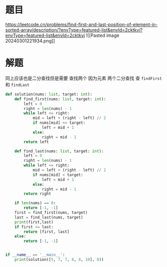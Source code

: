 # 题目
https://leetcode.cn/problems/find-first-and-last-position-of-element-in-sorted-array/description/?envType=featured-list&envId=2cktkvj?envType=featured-list&envId=2cktkvj
![[Pasted image 20240301221934.png]]

# 解题

同上应该也是二分查找但是需要 查找两个 因为元素
两个二分查找 查 `findFirst` 和 `findLast`

```python
def solution(nums: list, target: int):
    def find_first(nums: list, target: int):
        left = 0
        right = len(nums) - 1
        while left <= right:
            mid = left + (right - left) // 2
            if nums[mid] <= target:
                left = mid + 1
            else:
                right = mid - 1
        return left

    def find_last(nums: list, target: int):
        left = 0
        right = len(nums) - 1
        while left <= right:
            mid = left + (right - left) // 2
            if nums[mid] < target:
                left = mid + 1
            else:
                right = mid - 1
        return right

    if len(nums) == 0:
        return [-1, -1]
    first = find_first(nums, target)
    last = find_last(nums, target)
    print(first,last)
    if first <= last:
        return [first, last]
    else:
        return [-1, -1]


if __name__ == '__main__':
    print(solution([5, 7, 7, 8, 8, 10], 8))

```